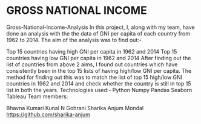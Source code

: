 # GROSS NATIONAL INCOME
Gross-National-Income-Analysis
In this project, I, along with my team, have done an analysis with the the data of GNI per capita of each country from 1962 to 2014. The aim of the analysis was to find out:-

Top 15 countries having high GNI per capita in 1962 and 2014
Top 15 countries having low GNI per capita in 1962 and 2014
After finding out the list of countries from above 2 aims, I found out countries which have consistently been in the top 15 lists of having high/low GNI per capita. The method for finding out this was to match the list of top 15 high/low GNI countries in 1962 and 2014 and check whether the country is still in top 15 list in both the years.
Technologies used:-
Python
Numpy
Pandas
Seaborn
Tableau
Team members:

Bhavna Kumari 
Kunal N Gohrani
Sharika Anjum Mondal https://github.com/sharika-anjum
